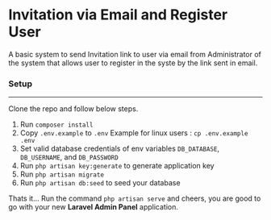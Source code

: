 
# Invitation via Email and Register User

A basic system to send Invitation link to user via email from Administrator of the system that allows user to register in the syste by the link sent in email.

### Setup
---
Clone the repo and follow below steps.
1. Run `composer install`
2. Copy `.env.example` to `.env` Example for linux users : `cp .env.example .env`
3. Set valid database credentials of env variables `DB_DATABASE`, `DB_USERNAME`, and `DB_PASSWORD`
4. Run `php artisan key:generate` to generate application key
5. Run `php artisan migrate`
6. Run `php artisan db:seed` to seed your database

Thats it... Run the command `php artisan serve` and cheers, you are good to go with your new **Laravel Admin Panel** application.
